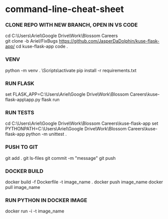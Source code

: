 # command-line-cheat-sheet

### CLONE REPO WITH NEW BRANCH, OPEN IN VS CODE
cd C:\Users\Ariel\Google Drive\Work\Blossom Careers\
git clone -b Ariel/FixBugs https://github.com/JasperDaDolphin/kuse-flask-app/
cd kuse-flask-app
code .

### VENV
python -m venv .
\Scripts\activate
pip install -r requirements.txt

### RUN FLASK
set FLASK_APP=C:\Users\Ariel\Google Drive\Work\Blossom Careers\kuse-flask-app\app.py
flask run

### RUN TESTS
cd C:\Users\Ariel\Google Drive\Work\Blossom Careers\kuse-flask-app
set PYTHONPATH=C:\Users\Ariel\Google Drive\Work\Blossom Careers\kuse-flask-app
python -m unittest .

### PUSH TO GIT
git add .
git ls-files
git commit -m "message"
git push

### DOCKER BUILD
docker build -f Dockerfile -t image_name .
docker push image_name
docker pull image_name

### RUN PYTHON IN DOCKER IMAGE
docker run -i -t image_name

